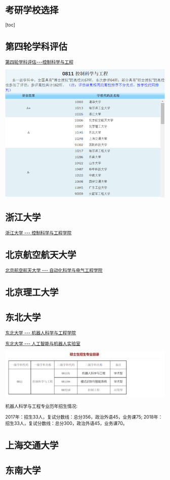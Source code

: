 # 考研学校选择

[toc]

# 第四轮学科评估

[第四轮学科评估---控制科学与工程](https://www.cdgdc.edu.cn/webrms/wwwroot/zgxwyyjsjyxxw/xwyyjsjyxx/xkpgjg/)

![](Pics/collegechoice01.png)


# 浙江大学

[浙江大学 --- 控制科学与工程学院](http://www.cse.zju.edu.cn/)


# 北京航空航天大学

[北京航空航天大学 --- 自动化科学与电气工程学院](http://dept3.buaa.edu.cn/)



# 北京理工大学

# 东北大学

[东北大学 --- 机器人科学与工程学院](http://www.rse.neu.edu.cn/)

[东北大学 --- 人工智能与机器人实验室](http://www.newneu.cn/)

![](Pics/dongbei001.png)

机器人科学与工程专业历年招生情况:

2017年：招生33人，复试分数线：总分356，政治外语45，业务课75;
2018年：招生33人，复试分数线：总分300，政治外语45，业务课70。

# 上海交通大学

# 东南大学



